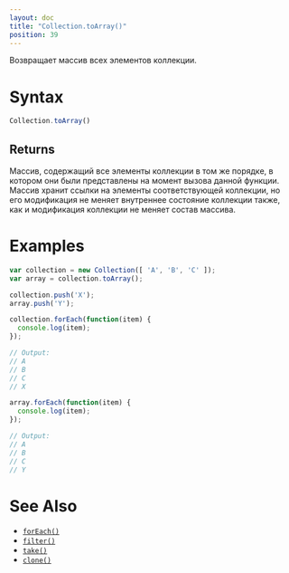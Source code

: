```yaml
---
layout: doc
title: "Collection.toArray()"
position: 39
---
```


Возвращает массив всех элементов коллекции.

# Syntax

```js
Collection.toArray()
```

## Returns

Массив, содержащий все элементы коллекции в том же порядке, в котором они были представлены на момент
вызова данной функции. Массив хранит ссылки на элементы соответствующей коллекции, но его модификация
не меняет внутреннее состояние коллекции также, как и модификация коллекции не меняет состав массива.

# Examples

```js
var collection = new Collection([ 'A', 'B', 'C' ]);
var array = collection.toArray();

collection.push('X');
array.push('Y');

collection.forEach(function(item) {
  console.log(item);
});

// Output:
// A
// B
// C
// X

array.forEach(function(item) {
  console.log(item);
});

// Output:
// A
// B
// C
// Y
```

# See Also

* [`forEach()`](../Collection.forEach/)
* [`filter()`](../Collection.filter/)
* [`take()`](../Collection.take/)
* [`clone()`](../Collection.clone/)
